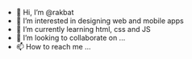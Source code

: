 - 👋 Hi, I’m @rakbat
- 👀 I’m interested in designing web and mobile apps
- 🌱 I’m currently learning html, css and JS
- 💞️ I’m looking to collaborate on ...
- 📫 How to reach me ...

<!---
rakbat/rakbat is a ✨ special ✨ repository because its `README.md` (this file) appears on your GitHub profile.
You can click the Preview link to take a look at your changes.
--->
